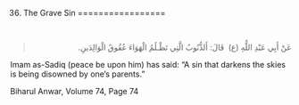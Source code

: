 36. The Grave Sin
=================

 

<blockquote dir="rtl">
  <p>
عَنْ أَبِي عَبْدِ اللٌّهِ (ع)  قَالَ: أَلذُّنُوبُ الَّتِي تَظْـلُمُ
الْهَوَاءَ عُقُوقُ الْوَالِدَينِ.
  </p>
</blockquote>

Imam as-Sadiq (peace be upon him) has said: “A sin that darkens the
skies is being disowned by one’s parents.”

Biharul Anwar, Volume 74, Page 74


